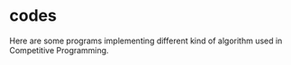 # codes
Here are some programs implementing different kind of algorithm used in Competitive Programming.
